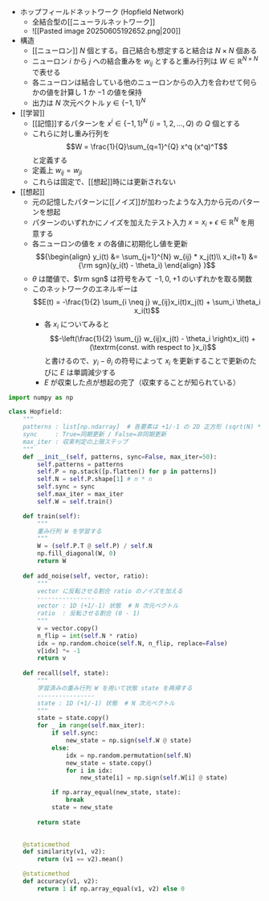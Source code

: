 - ホップフィールドネットワーク (Hopfield Network)
	- 全結合型の[[ニューラルネットワーク]]
	- ![[Pasted image 20250605192652.png|200]]
- 構造
	- [[ニューロン]] $N$ 個とする。自己結合も想定すると結合は $N\times N$ 個ある
	- ニューロン $i$ から $j$ への結合重みを $w_{ij}$ とすると重み行列は $W \in ℝ^{N \times N}$ で表せる
	- 各ニューロンは結合している他のニューロンからの入力を合わせて何らかの値を計算し $1$ か $-1$ の値を保持
	- 出力は $N$ 次元ベクトル $y\in\{-1,1\}^N$ 
- [[学習]]
	- [[記憶]]するパターンを $x^i\in\{-1,1\}^N\ (i=1,2,...,Q)$ の $Q$ 個とする
	- これらに対し重み行列を$$W = \frac{1}{Q}\sum_{q=1}^{Q} x^q (x^q)^T$$ と定義する
	- 定義上 $w_{ij}=w_{ji}$ 
	- これらは固定で、[[想起]]時には更新されない
- [[想起]]
	- 元の記憶したパターンに[[ノイズ]]が加わったような入力から元のパターンを想起
	- パターンのいずれかにノイズを加えたテスト入力 $x=x_i+\epsilon\in ℝ^{N}$ を用意する
	- 各ニューロンの値を $x$ の各値に初期化し値を更新 $${\begin{align}
y_i(t) &= \sum_{j=1}^{N} w_{ij} * x_j(t)\\
x_i(t+1) &= {\rm sgn}(y_i(t) - \theta_i)
\end{align}
}$$
	- $\theta$ は閾値で、$\rm sgn$ は符号をみて $-1,0,+1$ のいずれかを取る関数
	- このネットワークのエネルギーは $$E(t) = -\frac{1}{2} \sum_{i \neq j} w_{ij}x_i(t)x_j(t) + \sum_i \theta_i x_i(t)$$
		- 各 $x_i$ についてみると $$-\left(\frac{1}{2} \sum_{j} w_{ij}x_j(t) - \theta_i \right)x_i(t) + (\textrm{const. with respect to }x_i)$$と書けるので、$y_i−θ_i$ の符号によって $x_i$ を更新することで更新のたびに $E$ は単調減少する
		- $E$ が収束した点が想起の完了（収束することが知られている）
	
```python
import numpy as np

class Hopfield:
    """
    patterns : list[np.ndarray]  # 各要素は +1/-1 の 2D 正方形 (sqrt(N) * sqrt(N)) 配列
    sync     : True=同期更新 / False=非同期更新
    max_iter : 収束判定の上限ステップ
    """
    def __init__(self, patterns, sync=False, max_iter=50):
        self.patterns = patterns
        self.P = np.stack([p.flatten() for p in patterns])
        self.N = self.P.shape[1] # n * n
        self.sync = sync
        self.max_iter = max_iter
        self.W = self.train()

    def train(self):
        """
        重み行列 W を学習する
        """
        W = (self.P.T @ self.P) / self.N 
        np.fill_diagonal(W, 0)
        return W
    
    def add_noise(self, vector, ratio):
        """
        vector に反転させる割合 ratio のノイズを加える
        ----------------
        vector : 1D (+1/-1) 状態  # N 次元ベクトル
        ratio  : 反転させる割合 (0 - 1)
        """
        v = vector.copy()
        n_flip = int(self.N * ratio)
        idx = np.random.choice(self.N, n_flip, replace=False)
        v[idx] *= -1
        return v
    
    def recall(self, state):
        """
        学習済みの重み行列 W を用いて状態 state を再帰する
        ----------------
        state : 1D (+1/-1) 状態  # N 次元ベクトル
        """
        state = state.copy()
        for _ in range(self.max_iter):
            if self.sync:
                new_state = np.sign(self.W @ state)
            else:
                idx = np.random.permutation(self.N)
                new_state = state.copy()
                for i in idx:
                    new_state[i] = np.sign(self.W[i] @ state)

            if np.array_equal(new_state, state):
                break
            state = new_state
        
        return state
    

    @staticmethod
    def similarity(v1, v2):
        return (v1 == v2).mean()

    @staticmethod
    def accuracy(v1, v2):
        return 1 if np.array_equal(v1, v2) else 0